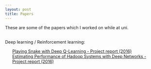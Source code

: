 ```yaml
---
layout: post
title: Papers
---
```

These are some of the papers which I worked on while at uni.<br><br>

Deep learning / Reinforcement learning:
<ol>
<a target="_blank" href="/assets/papers/Learning to play Snake with Deep Q-Learning.pdf">Playing Snake with Deep Q-Learning - Project report (2016)</a><br>
<a target="_blank" href="/assets/papers/Estimating performance of Hadoop systems with deep learning.pdf">Estimating Performance of Hadoop Systems with Deep Networks - Project report (2016)</a><br>
</ol>